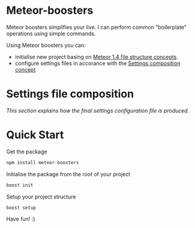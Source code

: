 # Meteor-boosters

Meteor boosters simplifies your live. I can perform common "boilerplate" operations using simple commands.

Using Meteor boosters you can:

* initialise new project basing on [Meteor 1.4 file structure concepts](https://guide.meteor.com/structure.html#javascript-structure). 
* configure settings files in accorance with the [Settings composition concept](https://github.com/IcyEagle/meteor-boosters#settings-file-composition)

# Settings file composition

_This section explains how the final settings configuration file is produced._

# Quick Start

Get the package

```bash
npm install meteor-boosters
```

Initialise the package from the root of your project

```bash
boost init
```

Setup your project structure

```bash
boost setup
```

Have fun! :)
